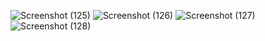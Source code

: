 ![Screenshot (125)](https://user-images.githubusercontent.com/97425818/194533462-b49d4f5f-1516-4e6b-a390-7b041666d75e.png)
![Screenshot (126)](https://user-images.githubusercontent.com/97425818/194533479-67c9de94-b877-4eed-8750-08709804eacc.png)
![Screenshot (127)](https://user-images.githubusercontent.com/97425818/194533484-89feb603-8ae1-4a5e-8dbb-21f0665620e6.png)
![Screenshot (128)](https://user-images.githubusercontent.com/97425818/194533489-cb62916a-ad3f-43e9-bb0a-932c16550ca8.png)
